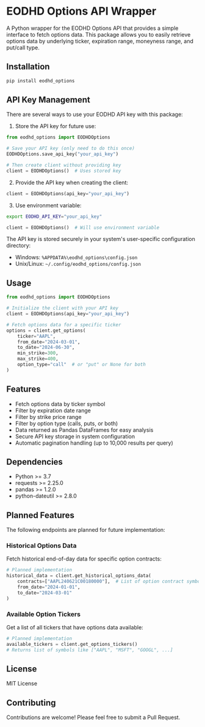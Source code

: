 # EODHD Options API Wrapper

A Python wrapper for the EODHD Options API that provides a simple interface to fetch options data. This package allows you to easily retrieve options data by underlying ticker, expiration range, moneyness range, and put/call type.

## Installation

```bash
pip install eodhd_options
```

## API Key Management

There are several ways to use your EODHD API key with this package:

1. Store the API key for future use:
```python
from eodhd_options import EODHDOptions

# Save your API key (only need to do this once)
EODHDOptions.save_api_key("your_api_key")

# Then create client without providing key
client = EODHDOptions()  # Uses stored key
```

2. Provide the API key when creating the client:
```python
client = EODHDOptions(api_key="your_api_key")
```

3. Use environment variable:
```bash
export EODHD_API_KEY="your_api_key"
```
```python
client = EODHDOptions()  # Will use environment variable
```

The API key is stored securely in your system's user-specific configuration directory:
- Windows: `%APPDATA%\eodhd_options\config.json`
- Unix/Linux: `~/.config/eodhd_options/config.json`

## Usage

```python
from eodhd_options import EODHDOptions

# Initialize the client with your API key
client = EODHDOptions(api_key="your_api_key")

# Fetch options data for a specific ticker
options = client.get_options(
    ticker="AAPL",
    from_date="2024-03-01",
    to_date="2024-06-30",
    min_strike=300,
    max_strike=400,
    option_type="call"  # or "put" or None for both
)
```

## Features

- Fetch options data by ticker symbol
- Filter by expiration date range
- Filter by strike price range
- Filter by option type (calls, puts, or both)
- Data returned as Pandas DataFrames for easy analysis
- Secure API key storage in system configuration
- Automatic pagination handling (up to 10,000 results per query)

## Dependencies

- Python >= 3.7
- requests >= 2.25.0
- pandas >= 1.2.0
- python-dateutil >= 2.8.0

## Planned Features

The following endpoints are planned for future implementation:

### Historical Options Data
Fetch historical end-of-day data for specific option contracts:
```python
# Planned implementation
historical_data = client.get_historical_options_data(
    contracts=["AAPL240621C00180000"],  # List of option contract symbols
    from_date="2024-01-01",
    to_date="2024-03-01"
)
```

### Available Option Tickers
Get a list of all tickers that have options data available:
```python
# Planned implementation
available_tickers = client.get_options_tickers()
# Returns list of symbols like ["AAPL", "MSFT", "GOOGL", ...]
```

## License

MIT License

## Contributing

Contributions are welcome! Please feel free to submit a Pull Request. 
